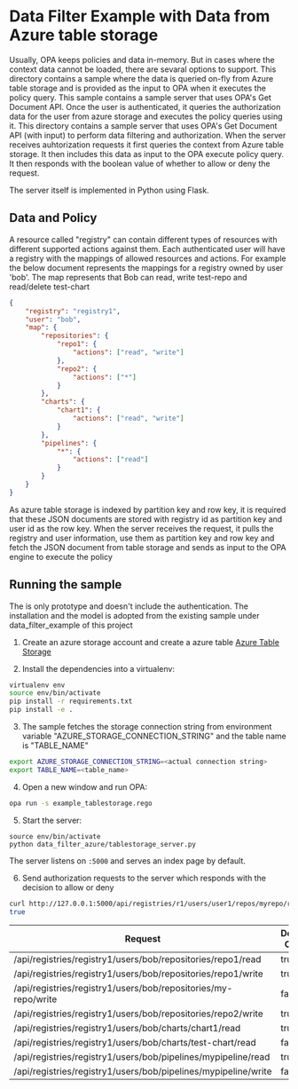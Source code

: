 # Data Filter Example with Data from Azure table storage

Usually, OPA keeps policies and data in-memory. But in cases where the context data cannot be loaded, there are sevaral options to support. This directory contains a sample where the data is queried on-fly from Azure table storage and is provided as the input  to OPA when it executes the policy query. This sample contains a sample server that uses OPA's Get Document API. Once the user is authenticated, it queries the authorization data for the user from azure storage and executes the policy queries using it. 
This directory contains a sample server that uses OPA's Get Document API (with input) to perform data filtering and authorization. When the server receives auhtorization requests it first queries the context from Azure table storage. It then includes this data as input to the OPA execute policy query. It then responds with the boolean value of whether to allow or deny the request.

The server itself is implemented in Python using Flask. 

## Data and Policy

A resource called "registry" can contain different types of resources with different supported actions against them. Each authenticated user will have a registry with the mappings of allowed resources and actions. For example the below document represents the mappings for a registry owned by user 'bob'. The map represents that Bob can read, write test-repo and read/delete test-chart

```json
{
    "registry": "registry1",
    "user": "bob",
    "map": {
        "repositories": {
            "repo1": {
                "actions": ["read", "write"]
            },
            "repo2": {
                "actions": ["*"]
            }
        },
        "charts": {
            "chart1": {
                "actions": ["read", "write"]
            }
        },
        "pipelines": {
            "*": {
                "actions": ["read"]
            }
        }
    }
}
```

As azure table storage is indexed by partition key and row key, it is required that these JSON documents are stored with  registry id as partition key and user id as the row key. When the server receives the request, it pulls the registry and user information, use them as partition key and row key and fetch the JSON document from table storage and sends as input to the OPA engine to execute the policy

## Running the sample

The is only prototype and doesn't include the authentication. The installation and the model is adopted from the existing sample under data_filter_example of this project

1. Create an azure storage account and create a azure table [Azure Table Storage](https://docs.microsoft.com/en-us/azure/cosmos-db/table-storage-overview)

2. Install the dependencies into a virtualenv:

```bash
virtualenv env
source env/bin/activate
pip install -r requirements.txt
pip install -e .
```

3. The sample fetches the storage connection string from environment variable "AZURE_STORAGE_CONNECTION_STRING" and the table name is "TABLE_NAME"
 
```bash
export AZURE_STORAGE_CONNECTION_STRING=<actual connection string>
export TABLE_NAME=<table_name>
```

4. Open a new window and run OPA:
```bash
opa run -s example_tablestorage.rego
```

5. Start the server:

```
source env/bin/activate
python data_filter_azure/tablestorage_server.py
```

The server listens on `:5000` and serves an index page by default.

6. Send authorization requests to the server which responds with the decision to allow or deny

```bash
curl http://127.0.0.1:5000/api/registries/r1/users/user1/repos/myrepo/read
true
```

| Request | Decision Output |
| --- | --- |
| /api/registries/registry1/users/bob/repositories/repo1/read | true |
| /api/registries/registry1/users/bob/repositories/repo1/write | true |
| /api/registries/registry1/users/bob/repositories/my-repo/write | false |
| /api/registries/registry1/users/bob/repositories/repo2/write | true |
| /api/registries/registry1/users/bob/charts/chart1/read | true |
| /api/registries/registry1/users/bob/charts/test-chart/read | false |
| /api/registries/registry1/users/bob/pipelines/mypipeline/read | true |
| /api/registries/registry1/users/bob/pipelines/mypipeline/write | false |
